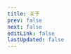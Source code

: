 ```yaml
---
title: 关于
prev: false
next: false
editLink: false
lastUpdated: false
---
```


<script setup>
import { useRouter } from 'vitepress'

const router = useRouter()
router.go('/about/Projects') 
</script>